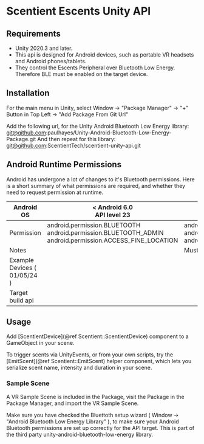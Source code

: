# Scentient Escents Unity API

## Requirements

* Unity 2020.3 and later.
* This api is designed for Android devices, such as portable VR headsets and Android phones/tablets.
* They control the Escents Peripheral over Bluetooth Low Energy. Therefore BLE must be enabled on the target device.

## Installation

For the main menu in Unity, select Window -> "Package Manager" -> "+" Button in Top Left -> "Add Package From Git Url"

Add the following url, for the Unity Android Bluetooth Low Energy library: git@github.com:paulhayes/Unity-Android-Bluetooth-Low-Energy-Package.git
And then repeat for this library: git@github.com:ScentientTech/scentient-unity-api.git

## Android Runtime Permissions

Android has undergone a lot of changes to it's Bluetooth permissions. Here is a short summary of what permissions are required, and whether they need to request permission at runtime.

| Android OS           | < Android 6.0<br>API level 23<br>                                                                       | \>= Android 6.0<br>API level 23<br>                                                                     | \>= Android 12<br>API Level 31                                     |
| -------------------- | ------------------------------------------------------------------------------------------------------- | ------------------------------------------------------------------------------------------------------- | ---------------------------------------------------------------------- |
| Permission           | android.permission.BLUETOOTH android.permission.BLUETOOTH_ADMIN android.permission.ACCESS_FINE_LOCATION | android.permission.BLUETOOTH android.permission.BLUETOOTH_ADMIN android.permission.ACCESS_FINE_LOCATION | android.permission.BLUETOOTH_CONNECT android.permission.BLUETOOTH_SCAN |
| Notes                |                                                                                                         | Must request runtime permissions                                                                        | Permissions required for BLE changed                                   |
| Example Devices ( 01/05/24 ) |                                                                                                         |                                                                                                         | OnePlus Nord, Meta Quest 2                                             |
| Target build api     |                                                                                                         |                                                                                                         |                                                                        |

## Usage

Add [ScentientDevice](@ref Scentient::ScentientDevice) component to a GameObject in your scene. 

To trigger scents via UnityEvents, or from your own scripts, try the [EmitScent](@ref Scentient::EmitScent) helper component, which lets you serialize scent name, intensity and duration in your scene.

### Sample Scene

A VR Sample Scene is included in the Package, visit the Package in the Package Manager, and import the VR Sample Scene.

Make sure you have checked the Bluettoth setup wizard ( Window -> "Android Bluetooth Low Energy Library" ), to make sure your Android Bluetooth permissions are set up correctly for the API target. This is part of the third party unity-android-bluetooth-low-energy library.

